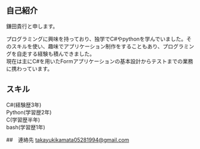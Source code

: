 ## 自己紹介

鎌田貴行と申します。  

プログラミングに興味を持っており、独学でC#やpythonを学んでいました。そのスキルを使い、趣味でアプリケーション制作をすることもあり、プログラミングを自走する経験も積んできました。   
現在は主にC#を用いたFormアプリケーションの基本設計からテストまでの業務に携わっています。


## スキル

C#(経験歴3年)  
Python(学習歴2年)       
C(学習歴半年)    
bash(学習歴1年)      

##　連絡先
takayukikamata05281994@gmail.com
